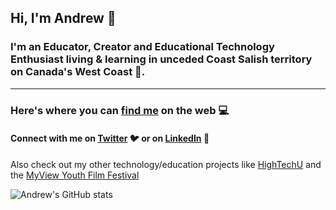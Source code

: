 ## Hi, I'm Andrew 👋

### I'm an Educator, Creator and Educational Technology Enthusiast living & learning in unceded Coast Salish territory on Canada's West Coast 🗻.

---

### Here's where you can [find me](https://andrewdmaclean.com) on the web :computer:

#### Connect with me on [Twitter](https://twitter.com/andrewdmaclean) :bird: or on [LinkedIn](https://ca.linkedin.com/in/andrewdmaclean) :briefcase:

Also check out my other technology/education projects like [HighTechU](https://hightechu.ca) and the [MyView Youth Film Festival](https://myviewfilmfest.ca)

![Andrew's GitHub stats](https://github-readme-stats.vercel.app/api?username=andrewdmaclean&count_private=true&show_icons=true&theme=cobalt)
